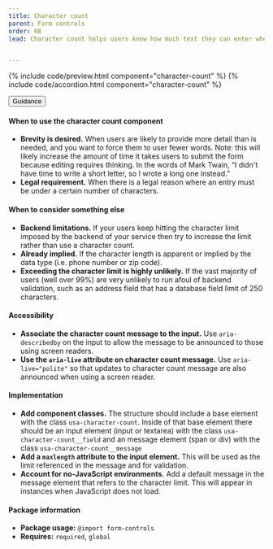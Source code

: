 ```yaml
---
title: Character count
parent: Form controls
order: 08
lead: Character count helps users know how much text they can enter when there is a limit on the number of characters.


---
```


{% include code/preview.html component="character-count" %}
{% include code/accordion.html component="character-count" %}
<div class="usa-accordion usa-accordion--bordered site-accordion-docs">
  <button class="usa-button-unstyled usa-accordion__button"
      aria-expanded="true" aria-controls="character-count-docs">
    Guidance
  </button>
  <div id="character-count-docs" aria-hidden="false" class="usa-accordion__content site-component-usage">
    <h4>When to use the character count component</h4>
    <ul class="usa-content-list">
      <li><strong>Brevity is desired.</strong> When users are likely to provide more detail than is needed, and you want to force them to user fewer words. Note: this will likely increase the amount of time it takes users to submit the form because editing requires thinking. In the words of Mark Twain, “I didn't have time to write a short letter, so I wrote a long one instead.”</li>
      <li><strong>Legal requirement.</strong> When there is a legal reason where an entry must be under a certain number of characters.</li>
    </ul>
    <h4>When to consider something else</h4>
    <ul class="usa-content-list">
      <li><strong>Backend limitations.</strong> If your users keep hitting the character limit imposed by the backend of your service then try to increase the limit rather than use a character count.</li>
      <li><strong>Already implied.</strong> If the character length is apparent or implied by the data type (i.e. phone number or zip code). </li>
      <li><strong>Exceeding the character limit is highly unlikely.</strong> If the vast majority of users (well over 99%) are very unlikely to run afoul of backend validation, such as an address field that has a database field limit of 250 characters.</li>
    </ul>
    <h4 class="usa-heading">Accessibility</h4>
    <ul class="usa-content-list">
      <li>
        <strong>Associate the character count message to the input.</strong> Use <code>aria-describedby</code> on the input to allow the message to be announced to those using screen readers.
      </li>
      <li>
        <strong>Use the <code>aria-live</code> attribute on character count message.</strong> Use <code>aria-live=<wbr>"polite"</code> so that updates to character count message are also announced when using a screen reader.
      </li>
    </ul>
    <h4>Implementation</h4>
    <ul class="usa-content-list">
      <li>
        <strong>Add component classes.</strong> The structure should include a base element with the class <code>usa-character-count</code>. Inside of that base element there should be an input element (input or textarea) with the class <code>usa-character-count__field</code> and an message element (span or div) with the class <code>usa-character-count__message</code>
      </li>
      <li>
        <strong>Add a <code>maxlength</code> attribute to the input element.</strong> This will be used as the limit referenced in the message and for validation.
      </li>
      <li>
        <strong>Account for no-JavaScript environments.</strong> Add a default message in the message element that refers to the character limit. This will appear in instances when JavaScript does not load.
      </li>
    </ul>
    <h4 class="usa-heading">Package information</h4>
    <ul class="usa-content-list">
      <li>
        <strong>Package usage:</strong> <code>@import form-controls</code>
      </li>
      <li>
        <strong>Requires:</strong> <code>required</code>, <code>global</code>
      </li>
    </ul>
  </div>
</div>
